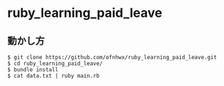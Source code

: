 # ruby_learning_paid_leave

## 動かし方

```console
$ git clone https://github.com/ofnhwx/ruby_learning_paid_leave.git
$ cd ruby_learning_paid_leave/
$ bundle install
$ cat data.txt | ruby main.rb
```
